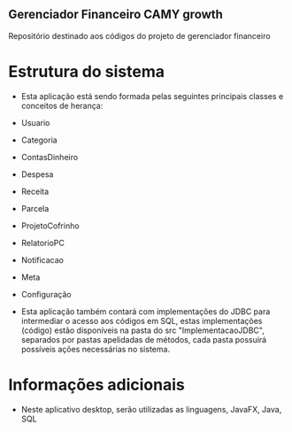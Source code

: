 ## Gerenciador Financeiro CAMY growth

Repositório destinado aos códigos do projeto de gerenciador financeiro

# Estrutura do sistema

- Esta aplicação está sendo formada pelas seguintes principais classes e conceitos de herança:
- Usuario 
- Categoria
- ContasDinheiro
- Despesa
- Receita
- Parcela
- ProjetoCofrinho
- RelatorioPC
- Notificacao
- Meta
- Configuração

- Esta aplicação também contará com implementações do JDBC para intermediar o acesso aos códigos em SQL, estas implementações (código) estão disponíveis na pasta do src "ImplementacaoJDBC", separados por pastas apelidadas de métodos, cada pasta possuirá possíveis ações necessárias no sistema. 

# Informações adicionais

- Neste aplicativo desktop, serão utilizadas as linguagens, JavaFX, Java, SQL